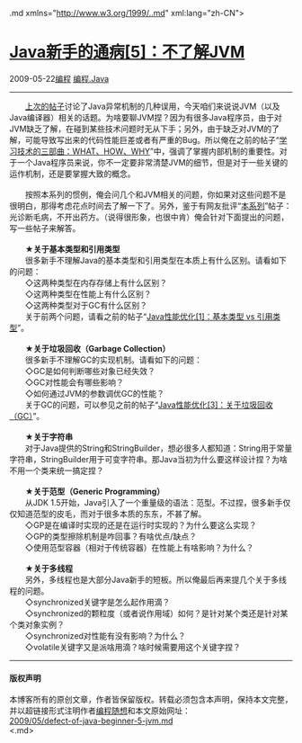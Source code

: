 <!DOCTYPE.md>
.md xmlns="http://www.w3.org/1999/..md" xml:lang="zh-CN">
<head>
<meta http-equiv="Content-Type" content="text.md; charset=utf-8" />
<meta name="generator" content="Python script by program.think@gmail.com" />
<meta name="provider" content="program-think.blogspot.com" />
<link type="text/css" rel="stylesheet" href="../../css/program-think.css" />
<title>Java新手的通病[5]：不了解JVM - 编程随想的博客</title>
</head>
<body>
<div id="main" style="width:100%;">
<h1><a href="../../index.md" title="回到首页">Java新手的通病[5]：不了解JVM</a></h1>
<div class="post-info"><span class="date-header">2009-05-22</span><a href="../../tags/E7BC96E7A88B.md" class="tag">编程</a> <a href="../../tags/E7BC96E7A88B.Java.md" class="tag">编程.Java</a> </div>
<hr>
<div class="post">
　　<a href="../../2009/02/defect-of-java-beginner-4-exception.md">上次的帖子</a>讨论了Java异常机制的几种误用，今天咱们来说说JVM（以及Java编译器）相关的话题。为啥要聊JVM捏？因为有很多Java程序员，由于对JVM缺乏了解，在碰到某些技术问题时无从下手；另外，由于缺乏对JVM的了解，可能导致写出来的代码性能巨差或者有严重的Bug。所以俺在之前的帖子“<a href="../../2009/02/study-technology-in-three-steps.md" target="_blank">学习技术的三部曲：WHAT、HOW、WHY</a>”中，强调了掌握内部机制的重要性。对于一个Java程序员来说，你不一定要非常清楚JVM的细节，但是对于一些关键的运作机制，还是要掌握大致的概念。<!--program-think--><br /><br />　　按照本系列的惯例，俺会问几个和JVM相关的问题，你如果对这些问题不是很明白，那得考虑花点时间去了解一下了。另外，鉴于有网友批评“<a href="../../2009/01/defect-of-java-beginner-0-overview.md" target="_blank">本系列</a>”帖子：光诊断毛病，不开出药方。（说得很形象，也很中肯）俺会针对下面提出的问题，写一些帖子来解答。<br /><br />　　★<b>关于基本类型和引用类型</b><br />　　很多新手不理解Java的基本类型和引用类型在本质上有什么区别。请看如下的问题：<br />　　◇这两种类型在内存存储上有什么区别？<br />　　◇这两种类型在性能上有什么区别？<br />　　◇这两种类型对于GC有什么区别？<br />　　关于前两个问题，请看之前的帖子“<a href="../../2009/03/java-performance-tuning-1-two-types.md" target="_blank">Java性能优化[1]：基本类型 vs 引用类型</a>”。<br /><br />　　★<b>关于垃圾回收（Garbage Collection）</b><br />　　很多新手不理解GC的实现机制。请看如下的问题：<br />　　◇GC是如何判断哪些对象已经失效？<br />　　◇GC对性能会有哪些影响？<br />　　◇如何通过JVM的参数调优GC的性能？<br />　　关于GC的问题，可以参见之前的帖子“<a href="../../2009/04/java-performance-tuning-3-gc.md" target="_blank">Java性能优化[3]：关于垃圾回收（GC）</a>”。<br /><br />　　★<b>关于字符串</b><br />　　对于Java提供的String和StringBuilder，想必很多人都知道：String用于常量字符串，StringBuilder用于可变字符串。那Java当初为什么要这样设计捏？为啥不用一个类来统一搞定捏？<br /><br />　　★<b>关于范型（Generic Programming）</b><br />　　从JDK 1.5开始，Java引入了一个重量级的语法：范型。不过捏，很多新手仅仅知道范型的皮毛，而对于很多本质的东东，不甚了解。<br />　　◇GP是在编译时实现的还是在运行时实现的？为什么要这么实现？<br />　　◇GP的类型擦除机制是咋回事？有啥优点/缺点？<br />　　◇使用范型容器（相对于传统容器）在性能上有啥影响？为什么？<br /><br />　　★<b>关于多线程</b><br />　　另外，多线程也是大部分Java新手的短板。所以俺最后再来提几个关于多线程的问题。<br />　　◇synchronized关键字是怎么起作用滴？<br />　　◇synchronized的颗粒度（或者说作用域）如何？是针对某个类还是针对某个类对象实例？<br />　　◇synchronized对性能有没有影响？为什么？<br />　　◇volatile关键字又是派啥用滴？啥时候需要用这个关键字捏？<div class="blogger-post-footer">
</div>
<hr>
<div class="copyright">
<h4>版权声明</h4>
本博客所有的原创文章，作者皆保留版权。转载必须包含本声明，保持本文完整，并以超链接形式注明作者<a href="mailto:program.think@gmail.com">编程随想</a>和本文原始网址：<br>
<a href="2009/05/defect-of-java-beginner-5-jvm.md">2009/05/defect-of-java-beginner-5-jvm.md</a>
</div>
</div>
</body>
<.md>

